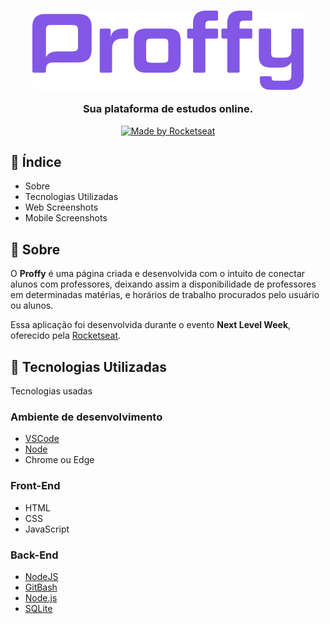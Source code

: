 <h3 align="center">
  <img src="/logo-proffy.png" alt="Proffy">

  Sua plataforma de estudos online.
</h3>

<p align="center">
  <a href="https://rocketseat.com.br">
    <img alt="Made by Rocketseat" src="https://img.shields.io/badge/made%20by-Rocketseat-7519C1">
  </a>
</p>

## :pushpin: Índice

- Sobre
- Tecnologias Utilizadas
- Web Screenshots
- Mobile Screenshots

## :bookmark: Sobre

O **Proffy** é uma página criada e desenvolvida com o intuito de conectar alunos com professores, deixando assim a disponibilidade de professores em determinadas matérias, e horários de trabalho procurados pelo usuário ou alunos.

Essa aplicação foi desenvolvida durante o evento **Next Level Week**, oferecido pela [Rocketseat](https://www.rocketseat.com.br).

## :rocket: Tecnologias Utilizadas

Tecnologias usadas

### Ambiente de desenvolvimento

  - [VSCode](https://code.visualstudio.com/)
  - [Node ](https://nodejs.org/en/)
  - Chrome ou Edge

### Front-End

  - HTML
  - CSS
  - JavaScript

### Back-End

  - [NodeJS](https://nodejs.org/en/)
  - [GitBash](https://git-scm.com/)
  - [Node.js](https://nodejs.org/en/)
  - [SQLite](https://www.sqlite.org/index.html)
